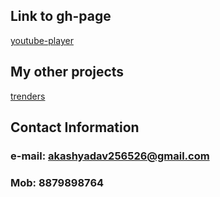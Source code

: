## Link to gh-page

  [youtube-player](https://skyraider256526.github.io/MyWay/)

## My other projects
[trenders](https://skyraider256526.github.io/trenders/])

## Contact Information
### e-mail: [akashyadav256526@gmail.com](akashyadav256526@gmail.com)
### Mob: 8879898764
